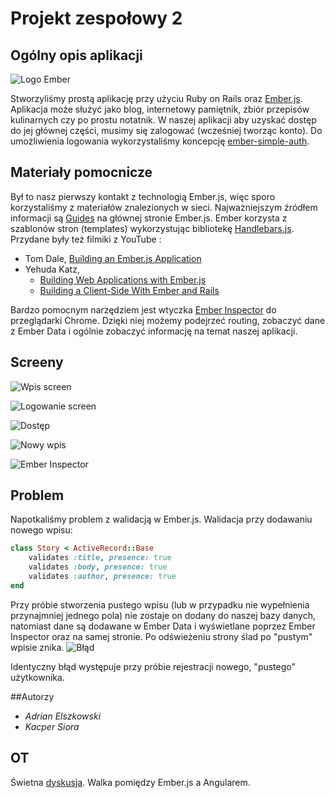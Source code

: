 # Projekt zespołowy 2

## Ogólny opis aplikacji
![Logo Ember](http://i43.tinypic.com/14v1cms.png)

Stworzyliśmy prostą aplikację przy użyciu Ruby on Rails oraz [Ember.js](http://emberjs.com/). Aplikacja może służyć jako blog, internetowy pamiętnik, zbiór przepisów kulinarnych czy po prostu notatnik. W naszej aplikacji aby uzyskać dostęp do jej głównej części, musimy się zalogować (wcześniej tworząc konto). Do umożliwienia logowania wykorzystaliśmy koncepcję [ember-simple-auth](https://github.com/simplabs/ember-simple-auth). 

## Materiały pomocnicze
Był to nasz pierwszy kontakt z technologią Ember.js, więc sporo korzystaliśmy z materiałów znalezionych w sieci. Najważniejszym źródłem informacji są [Guides](http://emberjs.com/guides/) na głównej stronie Ember.js. Ember korzysta z szablonów stron (templates) wykorzystując bibliotekę [Handlebars.js](http://handlebarsjs.com/). Przydane były też filmiki z YouTube :
- Tom Dale, [Building an Ember.js Application](http://www.youtube.com/watch?v=1QHrlFlaXdI)
- Yehuda Katz,
  * [Building Web Applications with Ember.js](http://www.youtube.com/watch?v=u6RFyVN9sNg)
  * [Building a Client-Side With Ember and Rails](http://www.youtube.com/watch?v=BpQj9_qEUAc)

Bardzo pomocnym narzędziem jest wtyczka [Ember Inspector](https://chrome.google.com/webstore/detail/ember-inspector/bmdblncegkenkacieihfhpjfppoconhi) do przeglądarki Chrome. Dzięki niej możemy podejrzeć routing, zobaczyć dane z Ember Data i ogólnie zobaczyć informację na temat naszej aplikacji.

## Screeny
![Wpis screen](http://i44.tinypic.com/30axlyw.jpg "Przykładowy wpis")

![Logowanie screen](http://i43.tinypic.com/16kupnk.jpg "Logowanie")

![Dostęp](http://i44.tinypic.com/s4me0m.jpg "Brak dostępu")

![Nowy wpis](http://i41.tinypic.com/315jw9x.jpg "Dodawanie wpisu")

![Ember Inspector](http://i44.tinypic.com/2dcgyzb.jpg "Routing aplikacji w Ember Inspector")
## Problem
Napotkaliśmy problem z walidacją w Ember.js. Walidacja przy dodawaniu nowego wpisu: 
```ruby
class Story < ActiveRecord::Base
	validates :title, presence: true
	validates :body, presence: true
	validates :author, presence: true
end
```
Przy próbie stworzenia pustego wpisu (lub w przypadku nie wypełnienia przynajmniej jednego pola) nie zostaje on dodany do naszej bazy danych, natomiast dane są dodawane w Ember Data i wyświetlane poprzez Ember Inspector oraz na samej stronie. Po odświeżeniu strony ślad po "pustym" wpisie znika.
![Błąd](http://i39.tinypic.com/106a5om.jpg "Błąd")

Identyczny błąd występuje przy próbie rejestracji nowego, "pustego" użytkownika.

##Autorzy
* *Adrian Elszkowski*
* *Kacper Siora*

## OT
Świetna [dyskusja](http://vimeo.com/68215606). Walka pomiędzy Ember.js a Angularem.

